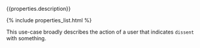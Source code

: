 {{properties.description}}

{% include properties_list.html %}

This use-case broadly describes the action of a user that indicates `dissent` with something.
